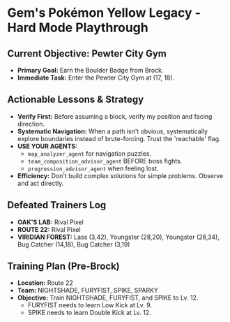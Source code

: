 # Gem's Pokémon Yellow Legacy - Hard Mode Playthrough

## Current Objective: Pewter City Gym
- **Primary Goal:** Earn the Boulder Badge from Brock.
- **Immediate Task:** Enter the Pewter City Gym at (17, 18).

## Actionable Lessons & Strategy
- **Verify First:** Before assuming a block, verify my position and facing direction.
- **Systematic Navigation:** When a path isn't obvious, systematically explore boundaries instead of brute-forcing. Trust the 'reachable' flag.
- **USE YOUR AGENTS:**
  - `map_analyzer_agent` for navigation puzzles.
  - `team_composition_advisor_agent` BEFORE boss fights.
  - `progression_advisor_agent` when feeling lost.
- **Efficiency:** Don't build complex solutions for simple problems. Observe and act directly.

## Defeated Trainers Log
- **OAK'S LAB:** Rival Pixel
- **ROUTE 22:** Rival Pixel
- **VIRIDIAN FOREST:** Lass (3,42), Youngster (28,20), Youngster (28,34), Bug Catcher (14,18), Bug Catcher (3,19)

## Training Plan (Pre-Brock)
- **Location:** Route 22
- **Team:** NIGHTSHADE, FURYFIST, SPIKE, SPARKY
- **Objective:** Train NIGHTSHADE, FURYFIST, and SPIKE to Lv. 12.
  - FURYFIST needs to learn Low Kick at Lv. 9.
  - SPIKE needs to learn Double Kick at Lv. 12.